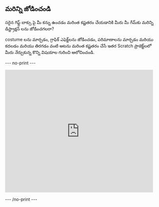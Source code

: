 ## మరిన్ని జోడించండి

సరైన గిఫ్ట్ బాక్సు పై మీ కన్ను ఉంచడం మరింత కష్టతరం చేయడానికి మీరు మీ గేమ్‌కు మరిన్ని డిస్ట్రాక్షన్ లను జోడించగలరా?

costume లను మార్చడం, గ్రాఫిక్ ఎఫెక్ట్‌లను జోడించడం, పరిమాణాలను మార్చడం మరియు కదలడం మరియు తిరగడం వంటి ఆటను మరింత కష్టతరం చేసే ఇతర Scratch ప్రాజెక్ట్‌లలో మీరు నేర్చుకున్న కొన్ని విషయాల గురించి ఆలోచించండి.

--- no-print ---

<div class="scratch-preview">
<iframe src="https://scratch.mit.edu/projects/405012286/embed" allowtransparency="true" width="485" height="402" frameborder="0" scrolling="no" allowfullscreen></iframe>
</div>

--- /no-print ---
